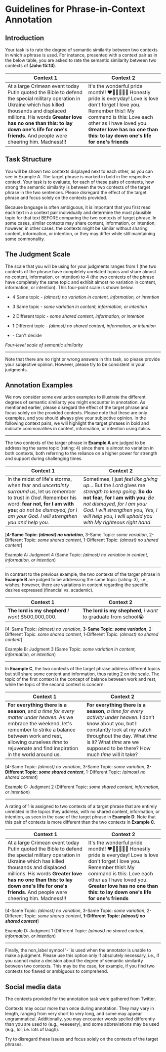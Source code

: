 # Guidelines for Phrase-in-Context Annotation
## Introduction
Your task is to rate the degree of semantic similarity between two contexts in which a phrase is used. For instance, presented with a context pair as in the below table, you are asked to rate the semantic similarity between two contexts of **(John 15:13)**.

|Context 1 | Context 2 |
|--------|---------|
|At a large Crimean event today Putin quoted the Bible to defend the special military operation in Ukraine which has killed thousands and displaced millions. His words **Greater love has no one than this: to lay down one's life for one's friends**. And people were cheering him. Madness!!!|It's the wonderful pride month!! ❤️🧡💛💚💙💜 Honestly pride is everyday! Love is love don't forget I love you. Remember this!: My command is this: Love each other as I have loved you. **Greater love has no one than this: to lay down one's life for one's friends**|

## Task Structure

You will be shown two contexts displayed next to each other, as you can see in Example A. The target phrase is marked in bold in the respective context. Your task is to evaluate, for each of these pairs of contexts, how strong the semantic similarity is between the two contexts of the target phrase in the two sentences. Please disregard the effect of the target phrase and focus solely on the contexts provided. 

Because language is often ambiguous, it is important that you first read each text in a context pair individually and determine the most plausible topic for that text BEFORE comparing the two contexts of target phrase. In some cases, similar contexts may share content, information, or intention; however, in other cases, the contexts might be similar without sharing content, information, or intention, or they may differ while still maintaining some commonality.

## The Judgment Scale
The scale that you will be using for your judgments ranges from 1 (the two contexts of the phrase have completely unrelated topics and share almost no content, information, or intention) to 4 (the two contexts of the phrase have completely the same topic and exhibit almost no variation in content, information, or intention). This four-point scale is shown below.


- 4 Same topic - _(almost) no variation in content, information, or intention_
- 3 Same topic - _some variation in content, information, or intention_
- 2 Different topic - _some shared content, information, or intention_
- 1 Different topic - _(almost) no shared content, information, or intention_

- \- Can't decide

*Four-level scale of semantic similarity*

*** 
Note that there are no right or wrong answers in this task, so please provide your subjective opinion. However, please try to be consistent in your judgments.

## Annotation Examples
We now consider some evaluation examples to illustrate the different degrees of semantic similarity you might encounter in annotation. As mentioned earlier, please disregard the effect of the target phrase and focus solely on the provided contexts. Please note that these are only examples, and you should always give your subjective opinion. In the following context pairs, we will highlight the target phrases in bold and indicate commonalities in content, information, or intention using italics.

***
The two contexts of the targer phrase in **Example A** are judged to be addressing the same topic (rating: 4) since there is almost no variation in both contexts, both referring to the reliance on a higher power for strength and support during challenging times.

|Context 1 | Context 2 |
|--------|---------|
|In the midst of life's storms, when fear and _uncertainty surround us_, let us remember to trust in _God_. Remember his word: **fear not, for I am with you**; _do not be dismayed, for I am your God. I will strengthen you and help you_.|Sometimes, I just _feel like giving up_... But the _Lord_ gives me _strength to keep going_. **So do not fear, for I am with you**; _Be not dismayed, for I am your God. I will strengthen you, Yes, I will help you, I will uphold you with My righteous right hand_.|

[**4-Same Topic: _(almost) no variation_**, 3-Same Topic: _some variation_, 2-Different Topic: _some shared content_, 1-Different Topic: _(almost) no shared content_]

Example A: Judgment 4 (Same Topic: _(almost) no variation in content, information, or intention_)

***

In contrast to the previous example, the two contexts of the targer phrase in **Example B** are judged to be addressing the same topic (rating: 3), i.e., wishes; however, there are variations in content regarding the specific desires expressed (financial vs. academic).

|Context 1| Context 2|
|--------|---------|
|**The lord is my shepherd** _I want_ $500,000,000.|**The lord is my shepherd**, _i want_ to graduate from school😭|

[4-Same Topic: _(almost) no variation_, **3-Same Topic: _some variation_**, 2-Different Topic: _some shared content_, 1-Different Topic: _(almost) no shared content_]

Example B: Judgment 3 (Same Topic: _some variation in content, information, or intention_)

***

In **Example C**, the two contexts of the target phrase address different topics but still share some content and information, thus rating 2 on the scale. The topic of the first context is the concept of balance between work and rest, while the topic of the second context is concern.

|Context 1 | Context 2 |
|--------|---------|
|**For everything there is a season**, and _a time for every matter under heaven_. As we embrace the weekend, let's remember to strike a balance between work and rest, allowing ourselves _time_ to rejuvenate and find inspiration in the world around us.|**For everything there is a season**, _a time for every activity under heaven_. I don’t know about you, but I constantly look at my watch throughout the day. What _time_ is it? What _time_ are we supposed to be there? How much _time_ will it take?|

[4-Same Topic: _(almost) no variation_, 3-Same Topic: _some variation_, **2-Different Topic: _some shared content_**, 1-Different Topic: _(almost) no shared content_]

Example C: Judgment 2 (Different Topic: _some shared content, information, or intention_)

***

A rating of 1 is assigned to two contexts of a target phrase that are entirely unrelated in the topics they address, with no shared content, information, or intention, as seen in the case of the target phrase in **Example D**. Note that this pair of contexts is more different than the two contexts in **Example C**.

|Context 1 | Context 2 |
|--------|---------|
|At a large Crimean event today Putin quoted the Bible to defend the special military operation in Ukraine which has killed thousands and displaced millions. His words **Greater love has no one than this: to lay down one's life for one's friends**. And people were cheering him. Madness!!!|It's the wonderful pride month!! ❤️🧡💛💚💙💜 Honestly pride is everyday! Love is love don't forget I love you. Remember this!: My command is this: Love each other as I have loved you. **Greater love has no one than this: to lay down one's life for one's friends**|

[4-Same Topic: _(almost) no variation_, 3-Same Topic: _some variation_, 2-Different Topic: _some shared content_, **1-Different Topic: _(almost) no shared content_**]

Example D: Judgment 1 (Different Topic: _(almost) no shared content, information, or intention_)

***

Finally, the non_label symbol '-' is used when the annotator is unable to make a judgment. Please use this option only if absolutely necessary, i.e., if you cannot make a decision about the degree of semantic similarity between two contexts. This may be the case, for example, if you find two contexts too flawed or ambiguous to comprehend.

## Social media data
The contexts provided for the annotation task were gathered from Twitter. 

Contexts may occur more than once during annotation. They may vary in length, ranging from very short to very long, and some may appear ungrammatical. Additionally, you may encounter words spelled differently than you are used to (e.g., veeeeery), and some abbreviations may be used (e.g., lol, i.e. lots of laugh).

Try to disregard these issues and focus solely on the contexts of the target phrases.
